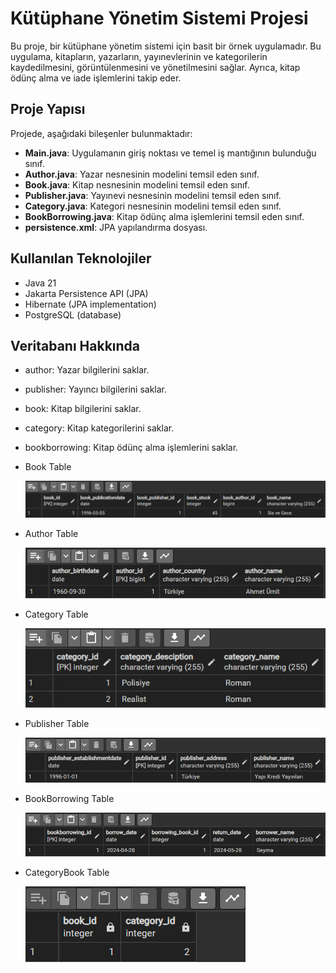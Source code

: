 # Kütüphane Yönetim Sistemi Projesi

Bu proje, bir kütüphane yönetim sistemi için basit bir örnek uygulamadır. Bu uygulama, kitapların, yazarların, yayınevlerinin ve kategorilerin kaydedilmesini, görüntülenmesini ve yönetilmesini sağlar. Ayrıca, kitap ödünç alma ve iade işlemlerini takip eder.

## Proje Yapısı

Projede, aşağıdaki bileşenler bulunmaktadır:

- **Main.java**: Uygulamanın giriş noktası ve temel iş mantığının bulunduğu sınıf.
- **Author.java**: Yazar nesnesinin modelini temsil eden sınıf.
- **Book.java**: Kitap nesnesinin modelini temsil eden sınıf.
- **Publisher.java**: Yayınevi nesnesinin modelini temsil eden sınıf.
- **Category.java**: Kategori nesnesinin modelini temsil eden sınıf.
- **BookBorrowing.java**: Kitap ödünç alma işlemlerini temsil eden sınıf.
- **persistence.xml**: JPA yapılandırma dosyası.

## Kullanılan Teknolojiler

- Java 21
- Jakarta Persistence API (JPA)
- Hibernate (JPA implementation)
- PostgreSQL (database)

## Veritabanı Hakkında

- author: Yazar bilgilerini saklar.
- publisher: Yayıncı bilgilerini saklar.
- book: Kitap bilgilerini saklar.
- category: Kitap kategorilerini saklar.
- bookborrowing: Kitap ödünç alma işlemlerini saklar.


- Book Table

  ![book](image/book.png)


- Author Table

  ![author](image/author.png)


- Category Table


  ![category](image/category.png)



- Publisher Table

  ![publisher](image/publisher.png)

- BookBorrowing Table

  ![bookborrowing](image/bookborrowing.png)

- CategoryBook Table

  ![categorybook](image/categorybook.png)
